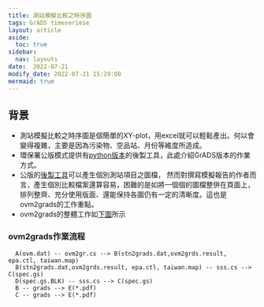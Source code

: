 ```yaml
---
title: 測站模擬比較之時序圖
tags: GrADS timeseriese
layout: article
aside:
  toc: true
sidebar:
  nav: layouts
date:  2022-07-21
modify_date: 2022-07-21 15:29:00
mermaid: true
---
```

## 背景
- 測站模擬比較之時序圖是個簡單的XY-plot，用excel就可以輕鬆產出。何以會變得複雜，主要是因為污染物、空品站、月份等維度所造成。
- 環保署公版模式提供有[python版本][postTS]的後製工具，此處介紹GrADS版本的作業方式。
- 公版的[後製工具][postTS]可以產生個別測站項目之圖檔，
然而對撰寫模擬報告的作者而言，產生個別比較檔案還算容易，困難的是如將一個個的圖檔整併在頁面上，排列整齊、充分使用版面、還能保持各圖仍有一定的清晰度。這也是ovm2grads的工作重點。
- ovm2grads的整體工作如[下圖]()所示
### ovm2grads作業流程

```mermaid
  A(ovm.dat) -- ovm2gr.cs --> B(stn2grads.dat,ovm2grds.result, epa.ctl, taiwan.map)
  B(stn2grads.dat,ovm2grds.result, epa.ctl, taiwan.map) -- sss.cs --> C(spec.gs)
  D(spec.gs.BLK) -- sss.cs --> C(spec.gs)
  B -- grads --> E(*.pdf)
  C -- grads --> E(*.pdf)
```

[postTS]: <https://sinotec2.github.io/Focus-on-Air-Quality/GridModels/TWNEPA_RecommCMAQ/post_process/Air_plot_tool/#air_plotsimobspy> "Focus-on-Air-Quality -> CMAQ模式 -> 環保署建議公版模式-> 後製工具 -> 空品繪圖工具(Air_plot_tool) -> air_plotsimobspy"